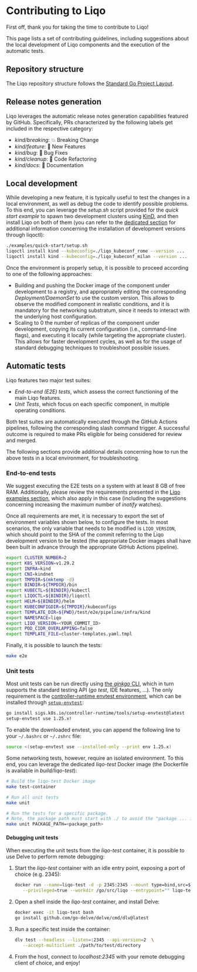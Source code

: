 # Contributing to Liqo

First off, thank you for taking the time to contribute to Liqo!

This page lists a set of contributing guidelines, including suggestions about the local development of Liqo components and the execution of the automatic tests.

## Repository structure

The Liqo repository structure follows the [Standard Go Project Layout](https://github.com/golang-standards/project-layout).

## Release notes generation

Liqo leverages the automatic release notes generation capabilities featured by GitHub.
Specifically, PRs characterized by the following labels get included in the respective category:

* *kind/breaking*: 💥 Breaking Change
* *kind/feature*: 🚀 New Features
* *kind/bug*: 🐛 Bug Fixes
* *kind/cleanup*: 🧹 Code Refactoring
* *kind/docs*: 📝 Documentation

## Local development

While developing a new feature, it is typically useful to test the changes in a local environment, as well as debug the code to identify possible problems.
To this end, you can leverage the *setup.sh* script provided for the *quick start example* to spawn two development clusters using [KinD](https://kind.sigs.k8s.io/), and then install Liqo on both of them (you can refer to the [dedicated section](InstallationDevelopmentVersions) for additional information concerning the installation of development versions through liqoctl):

```bash
./examples/quick-start/setup.sh
liqoctl install kind --kubeconfig=./liqo_kubeconf_rome --version ...
liqoctl install kind --kubeconfig=./liqo_kubeconf_milan --version ...
```

Once the environment is properly setup, it is possible to proceed according to one of the following approaches:

* Building and pushing the Docker image of the component under development to a registry, and appropriately editing the corresponding *Deployment/DaemonSet* to use the custom version.
  This allows to observe the modified component in realistic conditions, and it is mandatory for the networking substratum, since it needs to interact with the underlying host configuration.
* Scaling to 0 the number of replicas of the component under development, copying its current configuration (i.e., command-line flags), and executing it locally (while targeting the appropriate cluster).
  This allows for faster development cycles, as well as for the usage of standard debugging techniques to troubleshoot possible issues.

## Automatic tests

Liqo features two major test suites:

* *End-to-end (E2E) tests*, which assess the correct functioning of the main Liqo features.
* *Unit Tests*, which focus on each specific component, in multiple operating conditions.

Both test suites are automatically executed through the GitHub Actions pipelines, following the corresponding slash command trigger.
A successful outcome is required to make PRs eligible for being considered for review and merged.

The following sections provide additional details concerning how to run the above tests in a local environment, for troubleshooting.

### End-to-end tests

We suggest executing the E2E tests on a system with at least 8 GB of free RAM.
Additionally, please review the requirements presented in the [Liqo examples section](/examples/requirements.md), which also apply in this case (including the suggestions concerning increasing the maximum number of *inotify* watches).

Once all requirements are met, it is necessary to export the set of environment variables shown below, to configure the tests.
In most scenarios, the only variable that needs to be modified is `LIQO_VERSION`, which should point to the SHA of the commit referring to the Liqo development version to be tested (the appropriate Docker images shall have been built in advance through the appropriate GitHub Actions pipeline).

```bash
export CLUSTER_NUMBER=2
export K8S_VERSION=v1.29.2
export INFRA=kind
export CNI=kindnet
export TMPDIR=$(mktemp -d)
export BINDIR=${TMPDIR}/bin
export KUBECTL=${BINDIR}/kubectl
export LIQOCTL=${BINDIR}/liqoctl
export HELM=${BINDIR}/helm
export KUBECONFIGDIR=${TMPDIR}/kubeconfigs
export TEMPLATE_DIR=${PWD}/test/e2e/pipeline/infra/kind
export NAMESPACE=liqo
export LIQO_VERSION=<YOUR_COMMIT_ID>
export POD_CIDR_OVERLAPPING=false
export TEMPLATE_FILE=cluster-templates.yaml.tmpl
```

Finally, it is possible to launch the tests:

```bash
make e2e
```

### Unit tests

Most unit tests can be run directly using [the *ginkgo* CLI](https://onsi.github.io/ginkgo/#installing-ginkgo), which in turn supports the standard testing API (*go test*, IDE features, ...).
The only requirement is the [controller-runtime envtest environment](https://pkg.go.dev/sigs.k8s.io/controller-runtime/pkg/envtest), which can be installed through [`setup-envtest`](https://pkg.go.dev/sigs.k8s.io/controller-runtime/tools/setup-envtest):

```bash
go install sigs.k8s.io/controller-runtime/tools/setup-envtest@latest
setup-envtest use 1.25.x!
```

To enable the downloaded envtest, you can append the following line to your `~/.bashrc` or `~/.zshrc` file:

```bash
source <(setup-envtest use --installed-only --print env 1.25.x)
```

Some networking tests, however, require an isolated environment.
To this end, you can leverage the dedicated *liqo-test* Docker image (the Dockerfile is available in *build/liqo-test*):

```bash
# Build the liqo-test Docker image
make test-container

# Run all unit tests
make unit

# Run the tests for a specific package.
# Note, the package path must start with ./ to avoid the "package ... is not in GOROOT error".
make unit PACKAGE_PATH=<package_path>
```

#### Debugging unit tests

When executing the unit tests from the *liqo-test* container, it is possible to use Delve to perform remote debugging:

1. Start the *liqo-test* container with an idle entry point, exposing a port of choice (e.g. 2345):

   ```bash
   docker run --name=liqo-test -d -p 2345:2345 --mount type=bind,src=$(pwd),dst=/go/src/liqo \
      --privileged=true --workdir /go/src/liqo --entrypoint="" liqo-test tail -f /dev/null
   ```

2. Open a shell inside the *liqo-test* container, and install Delve:

   ```bash
   docker exec -it liqo-test bash
   go install github.com/go-delve/delve/cmd/dlv@latest
   ```

3. Run a specific test inside the container:

   ```bash
   dlv test --headless --listen=:2345 --api-version=2  \
      --accept-multiclient ./path/to/test/directory
   ```

4. From the host, connect to *localhost:2345* with your remote debugging client of choice, and enjoy!
